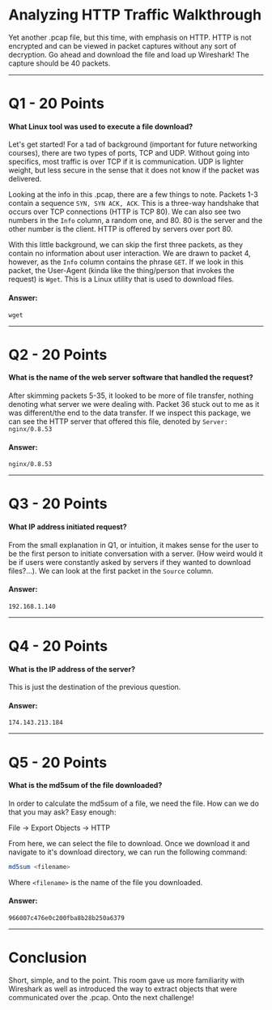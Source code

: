 # Analyzing HTTP Traffic Walkthrough
Yet another .pcap file, but this time, with emphasis on HTTP. HTTP is not encrypted and can be viewed in packet captures without any sort of decryption. Go ahead and download the file and load up Wireshark! The capture should be 40 packets.

---
# Q1 - 20 Points
#### What Linux tool was used to execute a file download?

Let's get started! For a tad of background (important for future networking courses), there are two types of ports, TCP and UDP. Without going into specifics, most traffic is over TCP if it is communication. UDP is lighter weight, but less secure in the sense that it does not know if the packet was delivered. 

Looking at the info in this .pcap, there are a few things to note. Packets 1-3 contain a sequence `SYN, SYN ACK, ACK`. This is a three-way handshake that occurs over TCP connections (HTTP is TCP 80). We can also see two numbers in the `Info` column, a random one, and 80. 80 is the server and the other number is the client. HTTP is offered by servers over port 80.

With this little background, we can skip the first three packets, as they contain no information about user interaction. We are drawn to packet 4, however, as the `Info` column contains the phrase `GET`. If we look in this packet, the User-Agent (kinda like the thing/person that invokes the request) is `Wget`. This is a Linux utility that is used to download files.
#### Answer:
`wget`

---
# Q2 - 20 Points
#### What is the name of the web server software that handled the request?

After skimming packets 5-35, it looked to be more of file transfer, nothing denoting what server we were dealing with. Packet 36 stuck out to me as it was different/the end to the data transfer. If we inspect this package, we can see the HTTP server that offered this file, denoted by `Server: nginx/0.8.53`
#### Answer:
`nginx/0.8.53`

---
# Q3 - 20 Points
#### What IP address initiated request?

From the small explanation in Q1, or intuition, it makes sense for the user to be the first person to initiate conversation with a server. (How weird would it be if users were constantly asked by servers if they wanted to download files?...). We can look at the first packet in the `Source` column.
#### Answer:
`192.168.1.140`

---
# Q4 - 20 Points
#### What is the IP address of the server?

This is just the destination of the previous question.
#### Answer:
`174.143.213.184`

---
# Q5 - 20 Points
#### What is the md5sum of the file downloaded?

In order to calculate the md5sum of a file, we need the file. How can we do that you may ask? Easy enough:

File -> Export Objects -> HTTP

From here, we can select the file to download. Once we download it and navigate to it's download directory, we can run the following command:

```bash
md5sum <filename>
```

Where `<filename>` is the name of the file you downloaded.
#### Answer:
`966007c476e0c200fba8b28b250a6379`

---
# Conclusion

Short, simple, and to the point. This room gave us more familiarity with Wireshark as well as introduced the way to extract objects that were communicated over the .pcap. Onto the next challenge!